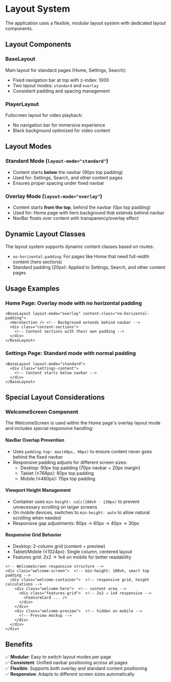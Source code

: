 # Layout System

The application uses a flexible, modular layout system with dedicated layout components.

## Layout Components

### BaseLayout

Main layout for standard pages (Home, Settings, Search):

- Fixed navigation bar at top with z-index: 1000
- Two layout modes: `standard` and `overlay`
- Consistent padding and spacing management

### PlayerLayout

Fullscreen layout for video playback:

- No navigation bar for immersive experience
- Black background optimized for video content

## Layout Modes

### Standard Mode (`layout-mode="standard"`)

- Content starts **below** the navbar (90px top padding)
- Used for: Settings, Search, and other content pages
- Ensures proper spacing under fixed navbar

### Overlay Mode (`layout-mode="overlay"`)

- Content starts **from the top**, behind the navbar (0px top padding)
- Used for: Home page with hero background that extends behind navbar
- NavBar floats over content with transparency/overlay effect

## Dynamic Layout Classes

The layout system supports dynamic content classes based on routes:

- `no-horizontal-padding`: For pages like Home that need full-width content (hero sections)
- Standard padding (20px): Applied to Settings, Search, and other content pages

## Usage Examples

### Home Page: Overlay mode with no horizontal padding

```vue
<BaseLayout layout-mode="overlay" content-class="no-horizontal-padding">
  <HeroSection /> <!-- Background extends behind navbar -->
  <div class="content-sections">
    <!-- Content sections with their own padding -->
  </div>
</BaseLayout>
```

### Settings Page: Standard mode with normal padding

```vue
<BaseLayout layout-mode="standard">
  <div class="settings-content">
    <!-- Content starts below navbar -->
  </div>
</BaseLayout>
```

## Special Layout Considerations

### WelcomeScreen Component

The WelcomeScreen is used within the Home page's overlay layout mode and includes special responsive handling:

#### NavBar Overlap Prevention

- Uses `padding-top: max(40px, 90px)` to ensure content never goes behind the fixed navbar
- Responsive padding adjusts for different screen sizes:
  - Desktop: 90px top padding (70px navbar + 20px margin)
  - Tablet (≤768px): 80px top padding
  - Mobile (≤480px): 70px top padding

#### Viewport Height Management

- Container uses `min-height: calc(100vh - 130px)` to prevent unnecessary scrolling on larger screens
- On mobile devices, switches to `min-height: auto` to allow natural scrolling when needed
- Responsive gap adjustments: 80px → 60px → 40px → 30px

#### Responsive Grid Behavior

- Desktop: 2-column grid (content + preview)
- Tablet/Mobile (≤1024px): Single column, centered layout
- Features grid: 2x2 → 1x4 on mobile for better readability

```vue
<!-- WelcomeScreen responsive structure -->
<div class="welcome-screen">  <!-- min-height: 100vh, smart top padding -->
  <div class="welcome-container">  <!-- responsive grid, height calculations -->
    <div class="welcome-hero">  <!-- content area -->
      <div class="features-grid">  <!-- 2x2 → 1x4 responsive -->
        <FeatureCard ... />
      </div>
    </div>
    <div class="welcome-preview">  <!-- hidden on mobile -->
      <!-- Preview mockup -->
    </div>
  </div>
</div>
```

## Benefits

✅ **Modular**: Easy to switch layout modes per page  
✅ **Consistent**: Unified navbar positioning across all pages  
✅ **Flexible**: Supports both overlay and standard content positioning  
✅ **Responsive**: Adapts to different screen sizes automatically
